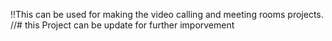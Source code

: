 !!This can be used for making the video calling and meeting rooms projects.
//# this Project can be update for further imporvement 
